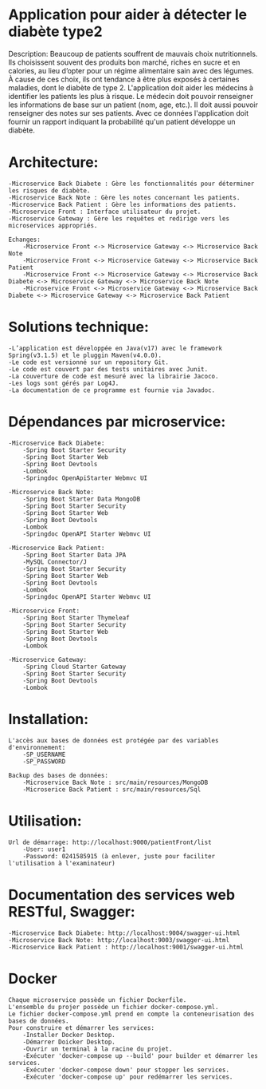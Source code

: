 # Application pour aider à détecter le diabète type2

Description:
Beaucoup de patients souffrent de mauvais choix nutritionnels. Ils
choisissent souvent des produits bon marché, riches en sucre et en calories, au lieu d’opter
pour un régime alimentaire sain avec des légumes. À cause de ces choix, ils ont tendance à
être plus exposés à certaines maladies, dont le diabète de type 2.
L'application doit aider les médecins à identifier les patients les plus à risque. Le médecin doit pouvoir renseigner les informations de base sur un patient (nom, age, etc.).
Il doit aussi pouvoir renseigner des notes sur ses patients. Avec ce données l'application doit fournir un rapport indiquant la probabilité qu'un patient développe un diabète.

# Architecture:
	-Microservice Back Diabete : Gère les fonctionnalités pour déterminer les risques de diabète.
 	-Microservice Back Note : Gère les notes concernant les patients.
 	-Microservice Back Patient : Gère les informations des patients.
  	-Microservice Front : Interface utilisateur du projet.
    -Microservice Gateway : Gère les requêtes et redirige vers les microservices appropriés.

 	Echanges:
     	-Microservice Front <-> Microservice Gateway <-> Microservice Back Note 
      	-Microservice Front <-> Microservice Gateway <-> Microservice Back Patient
       	-Microservice Front <-> Microservice Gateway <-> Microservice Back Diabete <-> Microservice Gateway <-> Microservice Back Note
		-Microservice Front <-> Microservice Gateway <-> Microservice Back Diabete <-> Microservice Gateway <-> Microservice Back Patient

# Solutions technique:
	-L’application est développée en Java(v17) avec le framework Spring(v3.1.5) et le pluggin Maven(v4.0.0).
	-Le code est versionné sur un repository Git.
	-Le code est couvert par des tests unitaires avec Junit.
	-La couverture de code est mesuré avec la librairie Jacoco.
	-Les logs sont gérés par Log4J.
 	-La documentation de ce programme est fournie via Javadoc.
 
# Dépendances par microservice:
	-Microservice Back Diabete:
 		-Spring Boot Starter Security
   		-Spring Boot Starter Web
	 	-Spring Boot Devtools
   		-Lombok
	 	-Springdoc OpenApiStarter Webmvc UI
   
   	-Microservice Back Note:
   		-Spring Boot Starter Data MongoDB
		-Spring Boot Starter Security
 		-Spring Boot Starter Web
  		-Spring Boot Devtools
   		-Lombok
		-Springdoc OpenAPI Starter Webmvc UI

  	-Microservice Back Patient:
  		-Spring Boot Starter Data JPA
		-MySQL Connector/J
  		-Spring Boot Starter Security
 		-Spring Boot Starter Web
  		-Spring Boot Devtools
   		-Lombok
		-Springdoc OpenAPI Starter Webmvc UI

   	-Microservice Front:
		-Spring Boot Starter Thymeleaf
  		-Spring Boot Starter Security
 		-Spring Boot Starter Web
  		-Spring Boot Devtools
   		-Lombok

  	-Microservice Gateway:
   		-Spring Cloud Starter Gateway
   		-Spring Boot Starter Security
 		-Spring Boot Devtools
   		-Lombok

# Installation:
	L'accès aux bases de données est protégée par des variables d'environnement:
   		-SP_USERNAME
	 	-SP_PASSWORD
   
	Backup des bases de données: 
  		-Microservice Back Note : src/main/resources/MongoDB
		-Microserice Back Patient : src/main/resources/Sql

# Utilisation:
  	Url de démarrage: http://localhost:9000/patientFront/list
  		-User: user1
  		-Password: 0241585915 (à enlever, juste pour faciliter l'utilisation à l'examinateur)

# Documentation des services web RESTful, Swagger:
	-Microservice Back Diabete: http://localhost:9004/swagger-ui.html
 	-Microservice Back Note: http://localhost:9003/swagger-ui.html
  	-Microservice Back Patient : http://localhost:9001/swagger-ui.html

# Docker
	Chaque microservice possède un fichier Dockerfile.
 	L'ensemble du projer possède un fichier docker-compose.yml.
  	Le fichier docker-compose.yml prend en compte la conteneurisation des bases de données.
   	Pour construire et démarrer les services:
    	-Installer Docker Desktop.
      	-Démarrer Doicker Desktop.
      	-Ouvrir un terminal à la racine du projet.
		-Exécuter 'docker-compose up --build' pour builder et démarrer les services.
  		-Exécuter 'docker-compose down' pour stopper les services.
    	-Exécuter 'docker-compose up' pour redémarrer les services.
	

